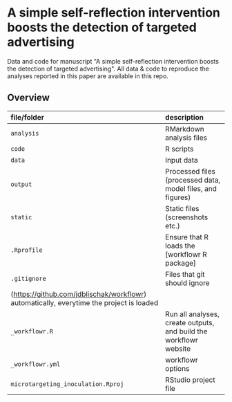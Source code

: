 # A simple self-reflection intervention boosts the detection of targeted advertising

Data and code for manuscript "A simple self-reflection intervention boosts the detection of targeted advertising".
All data & code to reproduce the analyses reported in this paper are available in this repo.


## Overview

| file/folder | description |
|:--|:--|
| `analysis` | RMarkdown analysis files |
| `code` | R scripts |
| `data` | Input data |
| `output` | Processed files (processed data, model files, and figures) |
| `static` | Static files (screenshots etc.) |
| `.Rprofile` | Ensure that R loads the [workflowr R package]
| `.gitignore` | Files that git should ignore |
(https://github.com/jdblischak/workflowr) automatically, everytime the project is loaded |
| `_workflowr.R` | Run all analyses, create outputs, and build the workflowr website |
| `_workflowr.yml` | workflowr options |
| `microtargeting_inoculation.Rproj` | RStudio project file |

